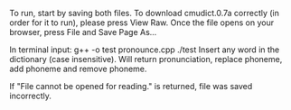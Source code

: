 To run, start by saving both files. 
To download cmudict.0.7a correctly (in order for it to run), please press View Raw. Once the file opens on your browser, press File and Save Page As...

In terminal input:
g++ -o test pronounce.cpp 
./test 
Insert any word in the dictionary (case insensitive). Will return pronunciation, replace phoneme, add phoneme and remove phoneme.

If "File cannot be opened for reading." is returned, file was saved incorrectly.
